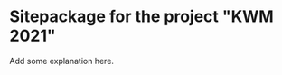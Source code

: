 Sitepackage for the project "KWM 2021"
==============================================================

Add some explanation here.
